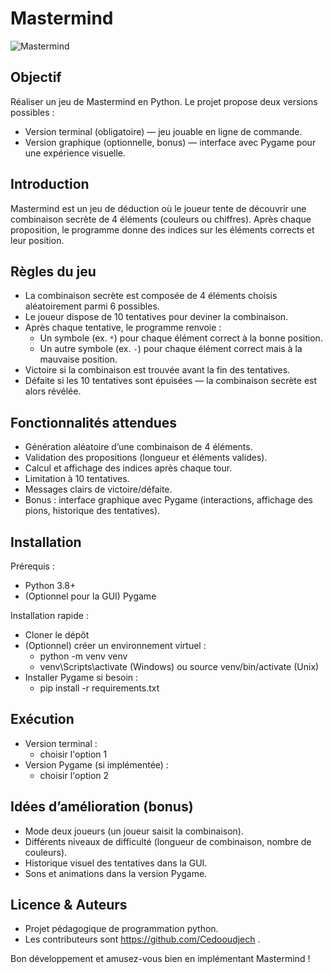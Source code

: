 
# Mastermind

![Mastermind](Mastermind.jpg)

## Objectif
Réaliser un jeu de Mastermind en Python. Le projet propose deux versions possibles :
- Version terminal (obligatoire) — jeu jouable en ligne de commande.
- Version graphique (optionnelle, bonus) — interface avec Pygame pour une expérience visuelle.

## Introduction
Mastermind est un jeu de déduction où le joueur tente de découvrir une combinaison secrète de 4 éléments (couleurs ou chiffres). Après chaque proposition, le programme donne des indices sur les éléments corrects et leur position.

## Règles du jeu
- La combinaison secrète est composée de 4 éléments choisis aléatoirement parmi 6 possibles.
- Le joueur dispose de 10 tentatives pour deviner la combinaison.
- Après chaque tentative, le programme renvoie :
    - Un symbole (ex. `*`) pour chaque élément correct à la bonne position.
    - Un autre symbole (ex. `-`) pour chaque élément correct mais à la mauvaise position.
- Victoire si la combinaison est trouvée avant la fin des tentatives.
- Défaite si les 10 tentatives sont épuisées — la combinaison secrète est alors révélée.

## Fonctionnalités attendues
- Génération aléatoire d’une combinaison de 4 éléments.
- Validation des propositions (longueur et éléments valides).
- Calcul et affichage des indices après chaque tour.
- Limitation à 10 tentatives.
- Messages clairs de victoire/défaite.
- Bonus : interface graphique avec Pygame (interactions, affichage des pions, historique des tentatives).

## Installation
Prérequis :
- Python 3.8+
- (Optionnel pour la GUI) Pygame

Installation rapide :
- Cloner le dépôt
- (Optionnel) créer un environnement virtuel :
    - python -m venv venv
    - venv\Scripts\activate (Windows) ou source venv/bin/activate (Unix)
- Installer Pygame si besoin :
    - pip install -r requirements.txt

## Exécution
- Version terminal :
    - choisir l'option 1
- Version Pygame (si implémentée) :
    - choisir l'option 2

## Idées d’amélioration (bonus)
- Mode deux joueurs (un joueur saisit la combinaison).
- Différents niveaux de difficulté (longueur de combinaison, nombre de couleurs).
- Historique visuel des tentatives dans la GUI.
- Sons et animations dans la version Pygame.

## Licence & Auteurs
- Projet pédagogique de programmation python.
- Les contributeurs sont https://github.com/Cedooudjech .

Bon développement et amusez-vous bien en implémentant Mastermind !


